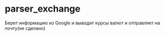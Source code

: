 # parser_exchange
Берет информацию из Google и выводит курсы валют и отправляет на почту(не сделано)
